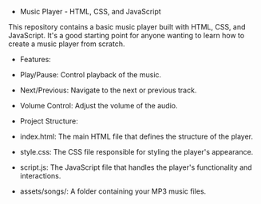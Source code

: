 * Music Player - HTML, CSS, and JavaScript
  
This repository contains a basic music player built with HTML, CSS, and JavaScript. It's a good starting point for anyone wanting to learn how to create a music player from scratch.

* Features:
  
* Play/Pause: Control playback of the music.
* Next/Previous: Navigate to the next or previous track.
* Volume Control: Adjust the volume of the audio.

* Project Structure:
  
* index.html: The main HTML file that defines the structure of the player.
* style.css: The CSS file responsible for styling the player's appearance.
* script.js: The JavaScript file that handles the player's functionality and interactions.
* assets/songs/: A folder containing your MP3 music files.
